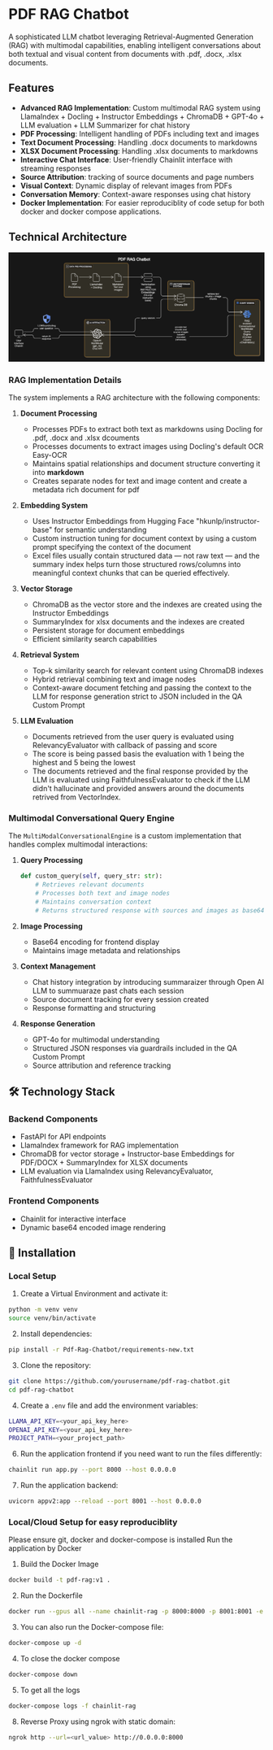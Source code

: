 # PDF RAG Chatbot

A sophisticated LLM chatbot leveraging Retrieval-Augmented Generation (RAG) with multimodal capabilities, enabling intelligent conversations about both textual and visual content from documents with .pdf, .docx, .xlsx documents.

## Features

- **Advanced RAG Implementation**: Custom multimodal RAG system using LlamaIndex + Docling + Instructor Embeddings + ChromaDB + GPT-4o + LLM evaluation + LLM Summarizer for chat history
- **PDF Processing**: Intelligent handling of PDFs including text and images
- **Text Document Processing**: Handling .docx documents to markdowns
- **XLSX Document Processing**: Handling .xlsx documents to markdowns
- **Interactive Chat Interface**: User-friendly Chainlit interface with streaming responses
- **Source Attribution**: tracking of source documents and page numbers
- **Visual Context**: Dynamic display of relevant images from PDFs
- **Conversation Memory**: Context-aware responses using chat history
- **Docker Implementation**: For easier reproduciblity of code setup for both docker and docker compose applications.

## Technical Architecture
![Architecture](pdf-rag-chat.png)
### RAG Implementation Details

The system implements a RAG architecture with the following components:

1. **Document Processing**
   - Processes PDFs to extract both text as markdowns using Docling for .pdf, .docx and .xlsx dcouments
   - Processes documents to extract images using Docling's default OCR Easy-OCR
   - Maintains spatial relationships and document structure converting it into **markdown**
   - Creates separate nodes for text and image content and create a metadata rich document for pdf

2. **Embedding System**
   - Uses Instructor Embeddings from Hugging Face "hkunlp/instructor-base" for semantic understanding
   - Custom instruction tuning for document context by using a custom prompt specifying the context of the document
   - Excel files usually contain structured data — not raw text — and the summary index helps turn those structured rows/columns into meaningful context chunks that can be queried effectively.

3. **Vector Storage**
   - ChromaDB as the vector store and the indexes are created using the Instructor Embeddings
   - SummaryIndex for xlsx documents and the indexes are created
   - Persistent storage for document embeddings
   - Efficient similarity search capabilities

4. **Retrieval System**
   - Top-k similarity search for relevant content using ChromaDB indexes
   - Hybrid retrieval combining text and image nodes
   - Context-aware document fetching and passing the context to the LLM for response generation strict to JSON included in the QA Custom Prompt

5. **LLM Evaluation**
   - Documents retrieved from the user query is evaluated using RelevancyEvaluator with callback of passing and score
   - The score is being passed basis the evaluation with 1 being the highest and 5 being the lowest
   - The documents retrieved and the final response provided by the LLM is evaluated using FaithfulnessEvaluator to check if the LLM didn't hallucinate and provided answers around the documents retrived from VectorIndex.

### Multimodal Conversational Query Engine

The `MultiModalConversationalEngine` is a custom implementation that handles complex multimodal interactions:

1. **Query Processing**
   ```python
   def custom_query(self, query_str: str):
       # Retrieves relevant documents
       # Processes both text and image nodes
       # Maintains conversation context
       # Returns structured response with sources and images as base64 encoded strings
   ```
2. **Image Processing**
   - Base64 encoding for frontend display
   - Maintains image metadata and relationships

3. **Context Management**
   - Chat history integration by introducing summaraizer through Open AI LLM to summuaraze past chats each session
   - Source document tracking for every session created
   - Response formatting and structuring

4. **Response Generation**
   - GPT-4o for multimodal understanding
   - Structured JSON responses via guardrails included in the QA Custom Prompt
   - Source attribution and reference tracking

## 🛠️ Technology Stack

### Backend Components
- FastAPI for API endpoints
- LlamaIndex framework for RAG implementation
- ChromaDB for vector storage + Instructor-base Embeddings for PDF/DOCX + SummaryIndex for XLSX documents 
- LLM evaluation via LlamaIndex using RelevancyEvaluator, FaithfulnessEvaluator

### Frontend Components
- Chainlit for interactive interface
- Dynamic base64 encoded image rendering

## 🚀 Installation

### Local Setup

1. Create a Virtual Environment and activate it:

```bash
python -m venv venv
source venv/bin/activate
```
2. Install dependencies:

```bash
pip install -r Pdf-Rag-Chatbot/requirements-new.txt
``` 
3. Clone the repository:

```bash
git clone https://github.com/yourusername/pdf-rag-chatbot.git
cd pdf-rag-chatbot
```
4. Create a `.env` file and add the environment variables:

```bash
LLAMA_API_KEY=<your_api_key_here>
OPENAI_API_KEY=<your_api_key_here>
PROJECT_PATH=<your_project_path>
```
6. Run the application frontend if you need want to run the files differently:

```bash
chainlit run app.py --port 8000 --host 0.0.0.0
```
7. Run the application backend:

```bash
uvicorn appv2:app --reload --port 8001 --host 0.0.0.0
```

### Local/Cloud Setup for easy reproduciblity 
Please ensure git, docker and docker-compose is installed Run the application by Docker
1. Build the Docker Image 
```bash
docker build -t pdf-rag:v1 .
```

2. Run the Dockerfile
```bash
docker run --gpus all --name chainlit-rag -p 8000:8000 -p 8001:8001 -e OPENAI_API_KEY=<your_api_key_here > -e LLAMA_CLOUD_API_KEY=<your_api_key_here > -e DOCLING_ARTIFACTS_PATH=/root/.cache/docling/models -v "$(pwd)/backend/chroma_db2/:/app/backend/chroma_db2/" -v "$(pwd)/backend/data_images/:/app/backend/data_images/" pdf-rag:v1
```

3. You can also run the Docker-compose file:
```bash
docker-compose up -d
```

4. To close the docker compose
```bash
docker-compose down
```

5. To get all the logs 
```bash
docker-compose logs -f chainlit-rag
```

8. Reverse Proxy using ngrok with static domain:

```bash
ngrok http --url=<url_value> http://0.0.0.0:8000
```